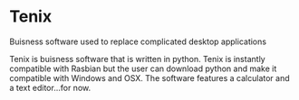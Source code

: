 # Tenix
Buisness software used to replace complicated desktop applications

Tenix is buisness software that is written in python. Tenix is instantly compatible with Rasbian but the user can download python
and make it compatible with Windows and OSX. The software features a calculator and a text editor...for now.
